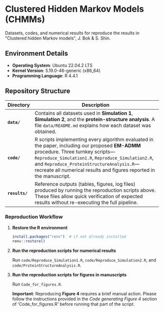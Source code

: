 # Clustered Hidden Markov Models (CHMMs)
Datasets, codes, and numerical results for reproduce the results in "Clustered hidden Markov models", J. Bok & S. Shin.

## Environment Details
- **Operating System**: Ubuntu 22.04.2 LTS
- **Kernel Version**: 5.19.0-46-generic (x86_64)
- **Programming Language**: R 4.4.1

## Repository Structure

| Directory | Description |
|-----------|-------------|
| **`data/`** | Contains all datasets used in **Simulation 1**, **Simulation 2**, and the **protein-structure analysis**. A file `data/README.md` explains how each dataset was obtained. |
| **`code/`** | R scripts implementing every algorithm evaluated in the paper, including our proposed **EM-ADMM** procedure. Three turnkey scripts—`Reproduce_Simulation1.R`, `Reproduce_Simulation2.R`, and `Reproduce_ProteinStructureAnalysis.R`—recreate all numerical results and figures reported in the manuscript. |
| **`results/`** | Reference outputs (tables, figures, log files) produced by running the reproduction scripts above. These files allow quick verification of expected results without re-executing the full pipeline. |

### Reproduction Workflow

1. **Restore the R environment**
   ```r
   install.packages("renv")  # if not already installed
   renv::restore()

2. **Run the reproduction scripts for numerical results**

   Run `code/Reproduce_Simulation1.R`, `code/Reproduce_Simulation2.R`, and `code/ProteinStructureAnalysis.R`.

3. **Run the reproduction scripts for figures in manuscripts**

   Run `Code_for_figures.R`.

   **Important**: Reproducing **Figure 4** requires a brief manual action. Please follow the instructions provided in the *Code generating Figure 4* section of 'Code_for_figures.R' before running that part of the script.

   
